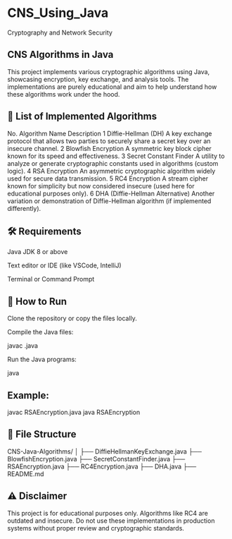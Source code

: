 # CNS_Using_Java
Cryptography and Network Security
## CNS Algorithms in Java

This project implements various cryptographic algorithms using Java, showcasing encryption, key exchange, and analysis tools. The implementations are purely educational and aim to help understand how these algorithms work under the hood.

## 📁 List of Implemented Algorithms
No.	Algorithm Name	Description
1	Diffie-Hellman (DH)	A key exchange protocol that allows two parties to securely share a secret key over an insecure channel.
2	Blowfish Encryption	A symmetric key block cipher known for its speed and effectiveness.
3	Secret Constant Finder	A utility to analyze or generate cryptographic constants used in algorithms (custom logic).
4	RSA Encryption	An asymmetric cryptographic algorithm widely used for secure data transmission.
5	RC4 Encryption	A stream cipher known for simplicity but now considered insecure (used here for educational purposes only).
6	DHA (Diffie-Hellman Alternative)	Another variation or demonstration of Diffie-Hellman algorithm (if implemented differently).
## 🛠️ Requirements

Java JDK 8 or above

Text editor or IDE (like VSCode, IntelliJ)

Terminal or Command Prompt

## 🚀 How to Run

Clone the repository or copy the files locally.

Compile the Java files:

javac <Filename>.java


Run the Java programs:

java <ClassName>


## Example:

javac RSAEncryption.java
java RSAEncryption

## 📂 File Structure 
CNS-Java-Algorithms/
│
├── DiffieHellmanKeyExchange.java
├── BlowfishEncryption.java
├── SecretConstantFinder.java
├── RSAEncryption.java
├── RC4Encryption.java
├── DHA.java
├── README.md


## ⚠️ Disclaimer

This project is for educational purposes only. Algorithms like RC4 are outdated and insecure. Do not use these implementations in production systems without proper review and cryptographic standards.
